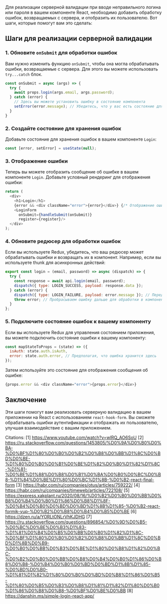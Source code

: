 Для реализации серверной валидации при вводе неправильного логина или пароля в вашем компоненте React, необходимо добавить обработку ошибок, возвращаемых с сервера, и отобразить их пользователю. Вот шаги, которые помогут вам это сделать:

## Шаги для реализации серверной валидации

### 1. Обновите `onSubmit` для обработки ошибок

Вам нужно изменить функцию `onSubmit`, чтобы она могла обрабатывать ошибки, возвращаемые с сервера. Для этого вы можете использовать `try...catch` блок.

```javascript
const onSubmit = async (args) => {
  try {
    await props.login(args.email, args.password);
  } catch (error) {
    // Здесь вы можете установить ошибку в состояние компонента
    setError(error.message); // Убедитесь, что у вас есть состояние для хранения ошибки
  }
}
```

### 2. Создайте состояние для хранения ошибок

Добавьте состояние для хранения ошибок в вашем компоненте `Login`:

```javascript
const [error, setError] = useState(null);
```

### 3. Отображение ошибки

Теперь вы можете отобразить сообщение об ошибке в вашем компоненте `Login`. Добавьте условный рендеринг для отображения ошибки:

```javascript
return (
  <div>
    <h1>Login</h1>
    {error && <div className="error">{error}</div>} {/* Отображение ошибки */}
    <LoginForm 
      onSubmit={handleSubmit(onSubmit)}
      register={register}/>
  </div>
);
```

### 4. Обновите редюсер для обработки ошибок

Если вы используете Redux, убедитесь, что ваш редюсер может обрабатывать ошибки и возвращать их в компонент. Например, если вы используете thunk для асинхронных действий:

```javascript
export const login = (email, password) => async (dispatch) => {
  try {
    const response = await api.login(email, password);
    dispatch({ type: LOGIN_SUCCESS, payload: response.data });
  } catch (error) {
    dispatch({ type: LOGIN_FAILURE, payload: error.message }); // Передаем сообщение об ошибке
    throw error; // Пробрасываем ошибку дальше для обработки в компоненте
  }
};
```

### 5. Подключите состояние ошибок к вашему компоненту

Если вы используете Redux для управления состоянием приложения, вы можете подключить состояние ошибки к вашему компоненту:

```javascript
const mapStateToProps = (state) => ({
  isAuth: state.auth.isAuth,
  error: state.auth.error, // Предполагая, что ошибка хранится здесь
});
```

Затем используйте это состояние для отображения сообщения об ошибке:

```javascript
{props.error && <div className="error">{props.error}</div>}
```

## Заключение

Эти шаги помогут вам реализовать серверную валидацию в вашем приложении на React с использованием `react-hook-form`. Вы сможете обрабатывать ошибки аутентификации и отображать их пользователю, улучшая взаимодействие с вашим приложением.

Citations:
[1] https://www.youtube.com/watch?v=wlRQ_AO6SoU
[2] https://ru.stackoverflow.com/questions/1453805/%D0%9A%D0%B0%D0%BA-%D0%BF%D1%80%D0%B0%D0%B2%D0%B8%D0%BB%D1%8C%D0%BD%D0%BE-%D1%80%D0%B0%D0%B1%D0%BE%D1%82%D0%B0%D1%82%D1%8C-%D1%81-%D0%BE%D1%88%D0%B8%D0%B1%D0%BA%D0%B0%D0%BC%D0%B8-%D1%84%D0%BE%D1%80%D0%BC%D1%8B-%D0%B2-react-final-form
[3] https://habr.com/ru/companies/otus/articles/759222/
[4] https://habr.com/ru/companies/timeweb/articles/722108/
[5] https://express.xakplant.ru/2020/08/16/%D0%B2%D0%B0%D0%BB%D0%B8%D0%B4%D0%B0%D1%86%D0%B8%D1%8F-%D0%B4%D0%B0%D0%BD%D0%BD%D1%8B%D1%85-%D0%B2-react-formik-yup-%D0%B2%D0%B8%D0%B4%D0%B5%D0%BE
[6] https://dzen.ru/a/YORLtONLrVhKJDHG
[7] https://ru.stackoverflow.com/questions/896854/%D0%9D%D0%B5-%D0%BC%D0%BE%D0%B3%D1%83-%D1%81%D0%B4%D0%B5%D0%BB%D0%B0%D1%82%D1%8C-%D0%BF%D1%80%D0%B0%D0%B2%D0%B8%D0%BB%D1%8C%D0%BD%D1%8B%D0%B9-%D0%B0%D0%BB%D0%B3%D0%BE%D1%80%D0%B8%D1%82%D0%BC-%D0%B2%D0%B0%D0%BB%D0%B8%D0%B4%D0%B0%D1%86%D0%B8%D0%B8-%D0%B4%D0%B0%D0%BD%D0%BD%D1%8B%D1%85-%D0%BD%D0%B0-%D1%81%D1%82%D1%80%D0%B0%D0%BD%D0%B8%D1%86%D0%B5-%D1%80%D0%B5%D0%B3%D0%B8%D1%81%D1%82%D1%80%D0%B0%D1%86%D0%B8%D0%B8-%D0%BF%D0%BE%D0%BB
[8] https://danshin.ms/simple-login-react-app/